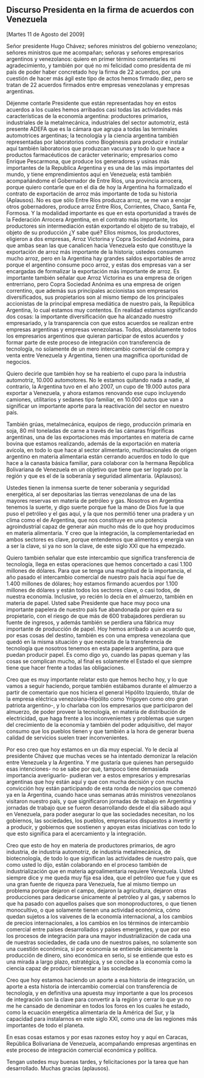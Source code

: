 Discurso Presidenta en la firma de acuerdos con Venezuela
---------------------------------------------------------

[Martes 11 de Agosto del 2009]

Señor presidente Hugo Chávez; señores ministros del gobierno venezolano;
señores ministros que me acompañan; señoras y señores empresarios
argentinos y venezolanos: quiero en primer término comentarles mi
agradecimiento, y también por qué no mi felicidad como presidenta de mi
país de poder haber concretado hoy la firma de 22 acuerdos, por una
cuestión de hacer más ágil este tipo de actos hemos firmado diez, pero
se tratan de 22 acuerdos firmados entre empresas venezolanas y empresas
argentinas.

Déjenme contarle Presidente que están representadas hoy en estos
acuerdos a los cuales hemos arribados casi todas las actividades más
características de la economía argentina: productores primarios,
industriales de la metalmecánica, industriales del sector automotriz,
está presente ADEFA que es la cámara que agrupa a todas las terminales
automotrices argentinas; la tecnología y la ciencia argentina también
representadas por laboratorios como Biogénesis para producir e instalar
aquí también laboratorios que produzcan vacunas y todo lo que hace a
productos farmacéuticos de carácter veterinario; empresarios como
Enrique Pescarmona, que produce los generadores y usinas más importantes
de la Republica Argentina y es una de las más importantes del mundo, y
tiene emprendimientos aquí en Venezuela; está también acompañándome el
Gobernador de Entre Ríos, una provincia arrocera, porque quiero contarle
que en el día de hoy la Argentina ha formalizado el contrato de
exportación de arroz más importante de toda su historia (Aplausos). No
es que sólo Entre Ríos produzca arroz, se me van a enojar otros
gobernadores, produce arroz Entre Ríos, Corrientes, Chaco, Santa Fe,
Formosa. Y la modalidad importante es que en esta oportunidad a través
de la Federación Arrocera Argentina, en el contrato más importante, los
productores sin intermediación están exportando el objeto de su trabajo,
el objeto de su producción ¿Y sabe qué? Ellos mismos, los productores,
eligieron a dos empresas, Arroz Victorina y Copra Sociedad Anónima, para
que ambas sean las que canalicen hacia Venezuela esto que constituye la
exportación de arroz más importante de la historia; ustedes consumen
mucho arroz, pero en la Argentina hay grandes saldos exportables de
arroz porque el argentino consume poco arroz, y estas dos empresas van a
ser encargadas de formalizar la exportación más importante de arroz. Es
importante también señalar que Arroz Victorina es una empresa de origen
entrerriano, pero Copra Sociedad Anónima es una empresa de origen
correntino, que además sus principales accionistas son empresarios
diversificados, sus propietarios son al mismo tiempo de los principales
accionistas de la principal empresa mediática de nuestro país, la
República Argentina, lo cual estamos muy contentos. En realidad estamos
significando dos cosas: la importante diversificación que ha alcanzado
nuestro empresariado, y la transparencia con que estos acuerdos se
realizan entre empresas argentinas y empresas venezolanas. Todos,
absolutamente todos los empresarios argentinos que quieran participar de
estos acuerdos y formar parte de este proceso de integración con
transferencia de tecnología, no solamente de un mero intercambio
comercial de compra y venta entre Venezuela y Argentina, tienen una
magnífica oportunidad de negocios.

Quiero decirle que también hoy se ha reabierto el cupo para la industria
automotriz, 10.000 automotores. No le estamos quitando nada a nadie, al
contrario, la Argentina tuvo en el año 2007, un cupo de 19.000 autos
para exportar a Venezuela, y ahora estamos renovando ese cupo incluyendo
camiones, utilitarios y sedanes tipo familiar, en 10.000 autos que van a
significar un importante aporte para la reactivación del sector en
nuestro país.

También grúas, metalmecánica, equipos de riego, producción primaria en
soja, 80 mil toneladas de carne a través de las cámaras frigoríficas
argentinas, una de las exportaciones más importantes en materia de carne
bovina que estamos realizando, además de la exportación en materia
avícola, en todo lo que hace al sector alimentario, multinacionales de
origen argentino en materia alimentaria están cerrando acuerdos en todo
lo que hace a la canasta básica familiar, para colaborar con la hermana
República Bolivariana de Venezuela en un objetivo que tiene que ser
logrado por la región y que es el de la soberanía y seguridad
alimentaria. (Aplausos).

Ustedes tienen la inmensa suerte de tener soberanía y seguridad
energética, al ser depositarias las tierras venezolanas de una de las
mayores reservas en materia de petróleo y gas. Nosotros en Argentina
tenemos la suerte, y digo suerte porque fue la mano de Dios fue la que
puso el petróleo y el gas aquí, y la que nos permitió tener una pradera
y un clima como el de Argentina, que nos constituye en una potencia
agroindustrial capaz de generar aún mucho más de lo que hoy producimos
en materia alimentaria. Y creo que la integración, la complementariedad
en ambos sectores es clave, porque entendemos que alimentos y energía
van a ser la clave, si ya no son la clave, de este siglo XXI que ha
empezado.

Quiero también señalar que este intercambio que significa transferencia
de tecnología, llega en estas operaciones que hemos concertado a casi
1.100 millones de dólares. Para que se tenga una magnitud de la
importancia, el año pasado el intercambio comercial de nuestro país
hacia aquí fue de 1.400 millones de dólares; hoy estamos firmando
acuerdos por 1.100 millones de dólares y están todos los sectores clave,
o casi todos, de nuestra economía. Inclusive, yo recién lo decía en el
almuerzo, también en materia de papel. Usted sabe Presidente que hace
muy poco una importante papelera de nuestro país fue abandonada por
quien era su propietario, con el riesgo de que más de 600 trabajadores
perdieran su fuente de ingresos, y además también se perdiera una
fábrica muy importante de producción de papel. Hoy hemos arribado a un
acuerdo que, por esas cosas del destino, también es con una empresa
venezolana que quedó en la misma situación y que necesita de la
transferencia de tecnología que nosotros tenemos en esta papelera
argentina, para que puedan producir papel. Es como digo yo, cuando las
papas queman y las cosas se complican mucho, al final es solamente el
Estado el que siempre tiene que hacer frente a todas las obligaciones.

Creo que es muy importante relatar esto que hemos hecho hoy, y lo que
vamos a seguir haciendo, porque también estábamos durante el almuerzo a
partir de comentario que nos hiciera el general Hipólito Izquierdo,
titular de la empresa eléctrica venezolana-Hipólito como Yrigoyen como
otro gran patriota argentino-, y lo charlaba con los empresarios que
participaron del almuerzo, de poder proveer la tecnología, en materia de
distribución de electricidad, que haga frente a los inconvenientes y
problemas que surgen del crecimiento de la economía y también del poder
adquisitivo, del mayor consumo que los pueblos tienen y que también a la
hora de generar buena calidad de servicios suelen traer inconvenientes.

Por eso creo que hoy estamos en un día muy especial. Yo le decía al
presidente Chávez que muchas veces se ha intentado demonizar la relación
entre Venezuela y la Argentina. Y me gustaría que quienes han perseguido
esas intenciones- no se sabe por qué, tampoco tiene demasiada
importancia averiguarlo- pudieran ver a estos empresarios y empresarias
argentinas que hoy están aquí y que con mucha decisión y con mucha
convicción hoy están participando de esta ronda de negocios que comenzó
ya en la Argentina, cuando hace unas semanas atrás ministros venezolanos
visitaron nuestro país, y que significaron jornadas de trabajo en
Argentina y jornadas de trabajo que se fueron desarrollando desde el día
sábado aquí en Venezuela, para poder asegurar lo que las sociedades
necesitan, no los gobiernos, las sociedades, los pueblos, empresarios
dispuestos a invertir y a producir, y gobiernos que sostienen y apoyan
estas iniciativas con todo lo que esto significa para el acercamiento y
la integración.

Creo que esto de hoy en materia de productores primarios, de agro
industria, de industria automotriz, de industria metalmecánica, de
biotecnología, de todo lo que significan las actividades de nuestro
país, que como usted lo dijo, están colaborando en el proceso también de
industrialización que en materia agroalimentaria requiere Venezuela.
Usted siempre dice y me queda muy fija esa idea, que el petróleo que fue
y que es una gran fuente de riqueza para Venezuela, fue al mismo tiempo
un problema porque dejaron el campo, dejaron la agricultura, dejaron
otras producciones para dedicarse únicamente al petróleo y al gas, y
sabemos lo que ha pasado con aquellos países que son monoproductores, o
que tienen monocultivo, o que solamente tienen una actividad económica,
cómo quedan sujetos a los vaivenes de la economía internacional, a los
cambios de precios internacionales, a los cambios en los términos de
intercambio comercial entre países desarrollados y países emergentes, y
que por eso los procesos de integración para una mayor industrialización
de cada una de nuestras sociedades, de cada uno de nuestros países, no
solamente son una cuestión económica, si por economía se entiende
únicamente la producción de dinero, sino económica en serio, si se
entiende que esto es una mirada a largo plazo, estratégica, y se concibe
a la economía como la ciencia capaz de producir bienestar a las
sociedades.

Creo que hoy estamos haciendo un aporte a esa historia de integración,
un aporte a esta historia de intercambio comercial con transferencia de
tecnología, y en definitiva una apuesta muy importante a que los
procesos de integración son la clave para convertir a la región y cerrar
lo que yo no me he cansado de denominar en todos los foros en los cuales
he estado, como la ecuación energética alimentaria de la América del
Sur, y la capacidad para instalarnos en este siglo XXI, como una de las
regiones más importantes de todo el planeta.

En esas cosas estamos y por esas razones estoy hoy y aquí en Caracas,
República Bolivariana de Venezuela, acompañando empresas argentinas en
este proceso de integración comercial económica y política.

Tengan ustedes muy buenas tardes, y felicitaciones por la tarea que han
desarrollado. Muchas gracias (aplausos).
